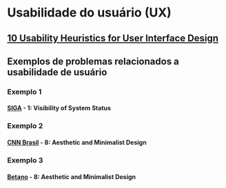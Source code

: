 # Usabilidade do usuário (UX)
## [10 Usability Heuristics for User Interface Design](https://www.nngroup.com/articles/ten-usability-heuristics/)

## Exemplos de problemas relacionados a usabilidade de usuário

### Exemplo 1
#### [SIGA](https://siga.cps.sp.gov.br/aluno/login.aspx) - 1: Visibility of System Status

### Exemplo 2
#### [CNN Brasil](https://www.cnnbrasil.com.br/) - 8: Aesthetic and Minimalist Design

### Exemplo 3
#### [Betano](https://br.betano.com/) - 8: Aesthetic and Minimalist Design